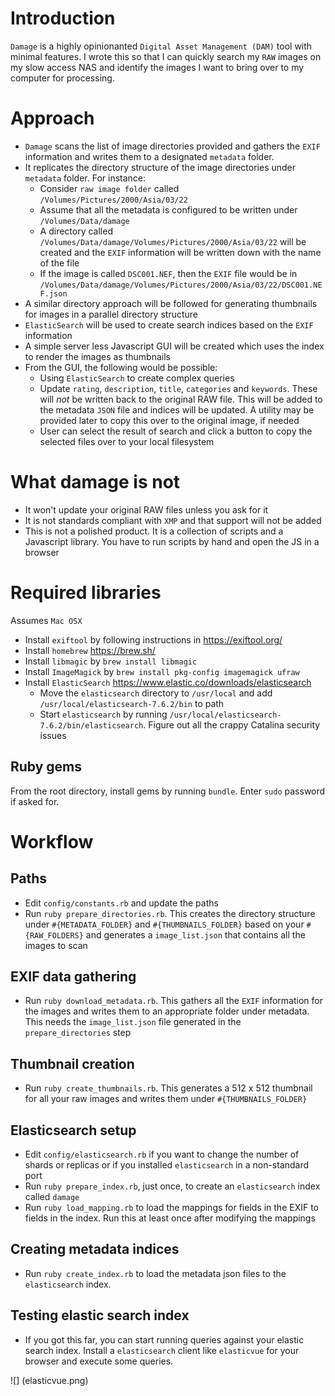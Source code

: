 # Introduction

`Damage` is a highly opinionanted `Digital Asset Management (DAM)` tool with minimal features.  I wrote this so that I can quickly search my `RAW` images on my slow access NAS and identify the images I want to bring over to my computer for processing.

# Approach

* `Damage` scans the list of image directories provided and gathers the `EXIF` information and writes them to a designated `metadata` folder.
* It replicates the directory structure of the image directories under `metadata` folder.  For instance:
    * Consider `raw image folder` called `/Volumes/Pictures/2000/Asia/03/22`
    * Assume that all the metadata is configured to be written under `/Volumes/Data/damage`
    * A directory called `/Volumes/Data/damage/Volumes/Pictures/2000/Asia/03/22` will be created and the `EXIF` information will be written down with the name of the file
    * If the image is called `DSC001.NEF`, then the `EXIF` file would be in `/Volumes/Data/damage/Volumes/Pictures/2000/Asia/03/22/DSC001.NEF.json`
* A similar directory approach will be followed for generating thumbnails for images in a parallel directory structure
* `ElasticSearch` will be used to create search indices based on the `EXIF` information
* A simple server less Javascript GUI will be created which uses the index to render the images as thumbnails
* From the GUI, the following would be possible:
	* Using `ElasticSearch` to create complex queries
	* Update `rating`, `description`, `title`, `categories` and `keywords`.  These will *not* be written back to the original RAW file.  This will be added to the metadata `JSON` file and indices will be updated. A utility may be provided later to copy this over to the original image, if needed
	* User can select the result of search and click a button to copy the selected files over to your local filesystem

# What damage is not

* It won't update your original RAW files unless you ask for it
* It is not standards compliant with `XMP` and that support will not be added 
* This is not a polished product. It is a collection of scripts and a Javascript library.  You have to run scripts by hand and open the JS in a browser

# Required libraries

Assumes `Mac OSX`

* Install `exiftool` by following instructions in https://exiftool.org/
* Install `homebrew` https://brew.sh/
* Install `libmagic` by `brew install libmagic`
* Install `ImageMagick` by `brew install pkg-config imagemagick ufraw`
* Install `ElasticSearch` https://www.elastic.co/downloads/elasticsearch
	* Move the `elasticsearch` directory to `/usr/local` and add `/usr/local/elasticsearch-7.6.2/bin` to path
	* Start `elasticsearch` by running `/usr/local/elasticsearch-7.6.2/bin/elasticsearch`. Figure out all the crappy Catalina security issues

## Ruby gems

From the root directory, install gems by running `bundle`.  Enter `sudo` password if asked for.

# Workflow

## Paths
* Edit `config/constants.rb` and update the paths 
* Run `ruby prepare_directories.rb`.  This creates the directory structure under `#{METADATA_FOLDER}` and `#{THUMBNAILS_FOLDER}` based on your `#{RAW_FOLDERS}` and generates a `image_list.json` that contains all the images to scan

## EXIF data gathering
* Run `ruby download_metadata.rb`.  This gathers all the `EXIF` information for the images and writes them to an appropriate folder under metadata.  This needs the `image_list.json` file generated in the `prepare_directories` step

## Thumbnail creation
* Run `ruby create_thumbnails.rb`. This generates a 512 x 512 thumbnail for all your raw images and writes them under `#{THUMBNAILS_FOLDER}`

## Elasticsearch setup
* Edit `config/elasticsearch.rb` if you want to change the number of shards or replicas or if you installed `elasticsearch` in a non-standard port
* Run `ruby prepare_index.rb`, just once, to create an `elasticsearch` index called `damage`
* Run `ruby load_mapping.rb` to load the mappings for fields in the EXIF to fields in the index.  Run this at least once after modifying the mappings

## Creating metadata indices
* Run `ruby create_index.rb` to load the metadata json files to the `elasticsearch` index.

## Testing elastic search index

* If you got this far, you can start running queries against your elastic search index. Install a `elasticsearch` client like `elasticvue` for your browser and execute some queries.

![] (elasticvue.png)  
